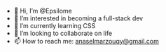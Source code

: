 - 👋 Hi, I’m @Epsilome
- 👀 I’m interested in becoming a full-stack dev
- 🌱 I’m currently learning CSS
- 💞️ I’m looking to collaborate on life
- 📫 How to reach me: anaselmarzouqy@gmail.com

<!---
Epsilome/Epsilome is a ✨ special ✨ repository because its `README.md` (this file) appears on your GitHub profile.
You can click the Preview link to take a look at your changes.
--->
